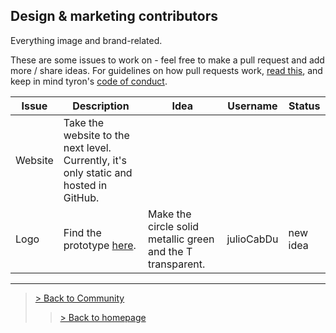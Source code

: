## Design & marketing contributors
Everything image and brand-related.

These are some issues to work on - feel free to make a pull request and add more / share ideas. For guidelines on how pull requests work, [read this](https://github.com/tyronNetwork/tyron/blob/master/CONTRIBUTING.md), and keep in mind tyron's [code of conduct](https://github.com/tyronNetwork/tyron/blob/master/CODE_OF_CONDUCT.md).

| Issue | Description | Idea | Username | Status |
|---|---|---|---|---|
| Website | Take the website to the next level. Currently, it's only static and hosted in GitHub.|
| Logo | Find the prototype [here](https://github.com/julioCabDu/tyron/tree/master/images).| Make the circle solid metallic green and the T transparent.| julioCabDu | new idea |
---

> <a href="/community"> > Back to Community </a>
>> <a href="/"> > Back to homepage </a>
